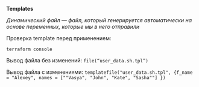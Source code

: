 **Templates**

*Динамический файл — файл, который генерируется автоматически на основе переменных, которые мы в него отправили*

Проверка template перед применением:

`terraform console`

Вывод файла без изменений: `file(“user_data.sh.tpl”)`

Вывод файла с изменениями: `templatefile("user_data.sh.tpl", {f_name = "Alexey", names = [""Vasya", "John", "Kate", "Sasha""] })`